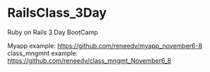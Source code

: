 RailsClass_3Day
===============

Ruby on Rails 3 Day BootCamp

Myapp example: https://github.com/reneedv/myapp_november6-8
class_mngmnt example: https://github.com/reneedv/class_mngmt_November6_8
